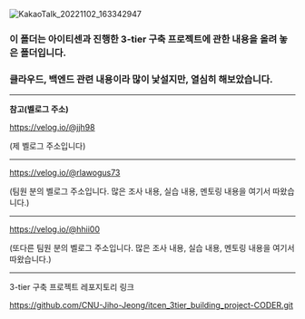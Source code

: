 ![KakaoTalk_20221102_163342947](https://user-images.githubusercontent.com/108641325/200560255-37a43e9d-9a43-4e18-bfe8-113124b03b69.jpg)


### 이 폴더는 아이티센과 진행한 3-tier 구축 프로젝트에 관한 내용을 올려 놓은 폴더입니다.
### 클라우드, 백엔드 관련 내용이라 많이 낯설지만, 열심히 해보았습니다.

---

**참고(벨로그 주소)**

https://velog.io/@jjh98 

(제 벨로그 주소입니다)

---

https://velog.io/@rlawogus73

(팀원 분의 벨로그 주소입니다. 많은 조사 내용, 실습 내용, 멘토링 내용을 여기서 따왔습니다.)

---

https://velog.io/@hhii00

(또다른 팀원 분의 벨로그 주소입니다. 많은 조사 내용, 실습 내용, 멘토링 내용을 여기서 따왔습니다.)

---

3-tier 구축 프로젝트 레포지토리 링크

https://github.com/CNU-Jiho-Jeong/itcen_3tier_building_project-CODER.git
